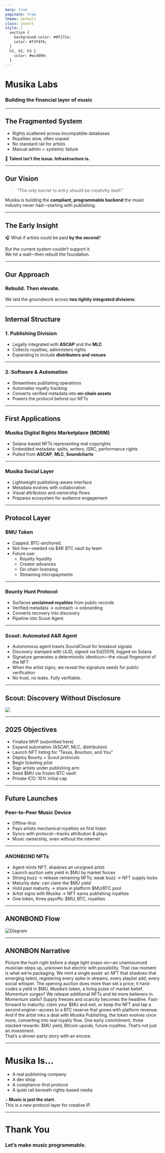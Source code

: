 ```yaml
---
marp: true
paginate: true
theme: default
class: invert
style: |
  section {
    background-color: #0f172a;
    color: #f3f4f6;
  }
  h1, h2, h3 {
    color: #ec4899;
  }
---
```


# Musika Labs  
### Building the financial layer of music

---

## The Fragmented System

- Rights scattered across incompatible databases  
- Royalties slow, often unpaid  
- No standard rail for artists  
- Manual admin = systemic failure  

🎤 **Talent isn’t the issue. Infrastructure is.**

---

## Our Vision

> “The only barrier to entry should be creativity itself.”

Musika is building the **compliant, programmable backend** the music industry never had—starting with publishing.

---

## The Early Insight

🎧 What if artists could be paid **by the second**?

But the current system couldn’t support it.  
We hit a wall—then rebuilt the foundation.

---

## Our Approach

### Rebuild. Then elevate.

We laid the groundwork across **two tightly integrated divisions**:

---

## Internal Structure

### 1. Publishing Division

- Legally integrated with **ASCAP** and the **MLC**  
- Collects royalties, administers rights  
- Expanding to include **distributors and venues**

---

### 2. Software & Automation

- Streamlines publishing operations  
- Automates royalty tracking  
- Converts verified metadata into **on-chain assets**  
- Powers the protocol behind our NFTs

---

## First Applications

### Musika Digital Rights Marketplace (MDRM)

- Solana-based NFTs representing real copyrights  
- Embedded metadata: splits, writers, ISRC, performance rights  
- Pulled from **ASCAP**, **MLC**, **Soundcharts**

---

### Musika Social Layer

- Lightweight publishing-aware interface  
- Metadata evolves with collaboration  
- Visual attribution and ownership flows  
- Prepares ecosystem for audience engagement

---

## Protocol Layer

### $MU Token

- Capped. BTC-anchored.  
- Not live—seeded via $4K BTC vault by team  
- Future use:  
  - Royalty liquidity  
  - Creator advances  
  - On-chain licensing  
  - Streaming micropayments

---

### Bounty Hunt Protocol

- Surfaces **unclaimed royalties** from public records  
- Verified metadata → outreach → onboarding  
- Converts recovery into discovery  
- Pipeline into Scout Agent

---

### Scout: Automated A&R Agent

- Autonomous agent trawls SoundCloud for breakout signals
- Discovery stamped with ULID, signed via Ed25519, logged on Solana
- Signature generates a deterministic identicon—the visual fingerprint of the NFT
- When the artist signs, we reveal the signature seeds for public verification
- No trust, no leaks. Fully verifiable.


---

## Scout: Discovery Without Disclosure

![](./scout.png)


---

## 2025 Objectives

- Finalize MVP (submitted here)  
- Expand automation (ASCAP, MLC, distribution)  
- Launch NFT listing for “Texas, Bourbon, and You”  
- Deploy Bounty + Scout protocols  
- Begin ticketing pilot  
- Sign artists under publishing arm  
- Seed $MU via frozen BTC vault  
- Private ICO: 10% initial cap

---

## Future Launches

### Peer-to-Peer Music Device

- Offline-first  
- Pays artists mechanical royalties on first listen  
- Syncs with protocol—tracks attribution & plays  
- Music ownership, even without the internet

---

### ANONBOND NFTs

- Agent mints NFT; shadows an unsigned artist  
- Launch auction sets yield in $MU by market forces
- Strong buzz → release remaining NFTs; weak buzz → NFT supply locks  
- Maturity date: can claim the $MU yield  
- Hold past maturity → share in platform $MU/BTC pool  
- Artist signs with Musika → NFT earns publishing royalties  
- One token, three payoffs: $MU, BTC, royalties

---

## ANONBOND Flow


![Diagram](./anonbond.png)

---

## ANONBON Narrative

Picture the hush right before a stage light snaps on—an unannounced musician steps up, unknown but electric with possibility. That raw moment is what we’re packaging.
We mint a single asset: an NFT that shadows that emerging talent, registering every spike in streams, every playlist add, every social whisper. The opening auction does more than set a price; it hard-codes a yield in $MU, Musika’s token, a living pulse of market belief. Momentum surges? We release additional NFTs and let more believers in. Momentum stalls? Supply freezes and scarcity becomes the headline.
Fast-forward to maturity: claim your $MU and exit, or keep the NFT and tap a second engine—access to a BTC reserve that grows with platform revenue. And if the artist inks a deal with Musika Publishing, the token evolves once more, converting into real royalty flow.
One early commitment, three stacked rewards: $MU yield, Bitcoin upside, future royalties.
That’s not just an investment.  
That’s a dinner-party story with an encore.

---

# Musika Is...

- A real publishing company  
- A dev shop  
- A compliance-first protocol  
- A quiet rail beneath rights-based media

🎶 **Music is just the start.**  
This is a new protocol layer for creative IP.

---

# Thank You

### Let’s make music programmable.
